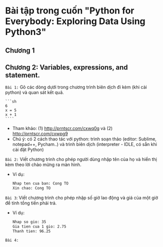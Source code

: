 # Bài tập trong cuốn "Python for Everybody: Exploring Data Using Python3"

## Chương 1

## Chương 2: Variables, expressions, and statement.

`Bài 1:` Gõ các dòng dưới trong chương trình biên dịch đi kèm (khi cài python) và quan sát kết quả.

	```sh
	6 
	x = 5
	x + 1
	````

- Tham khảo: (1) http://prntscr.com/cxwq0g và  (2) http://prntscr.com/cxwpg9
- Chú ý: có 2 cách thao tác với python: trình soạn thảo (editor: Sublime, notepad++, Pycham..) và trình biên dịch (interpreter - IDLE, có sẵn khi cài đặt Python)


`Bài 2:` Viết chương trình cho phép người dùng nhập tên của họ và hiển thị kèm theo lời chào mừng ra màn hình. 

- Ví dụ:

	```sh
	Nhap ten cua ban: Cong TO
	Xin chao: Cong TO
	```

`Bài 3`: Viết chương trình cho phép nhập số giờ lao động và giá của một giờ để tính tổng tiền phải trả. 

- Ví dụ: 

	```sh
	Nhap so gio: 35
	Gia tien cua 1 gio: 2.75
	Thanh tien: 96.25
	```

`Bài 4:`